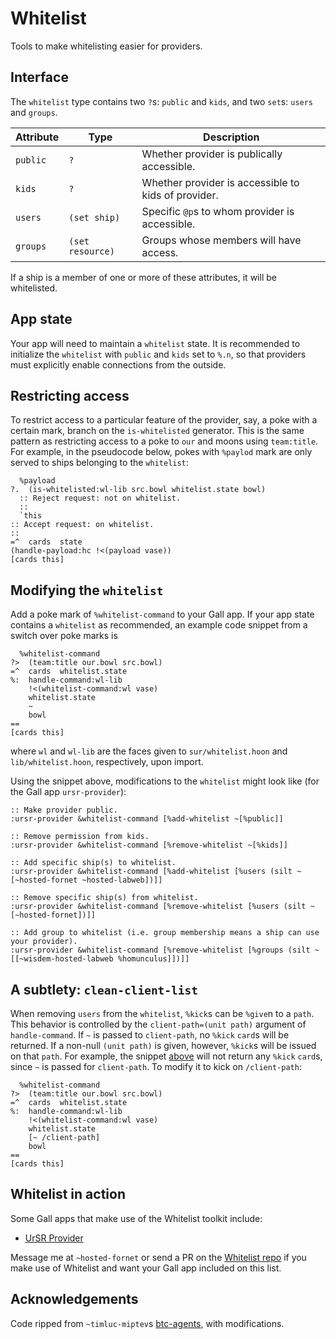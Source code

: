 # Whitelist

Tools to make whitelisting easier for providers.

## Interface

The `whitelist` type contains two `?`s: `public` and `kids`, and two `set`s: `users` and `groups`.

Attribute | Type             | Description
--------- | ---------------- | -----------
`public`  | `?`              | Whether provider is publically accessible.
`kids`    | `?`              | Whether provider is accessible to kids of provider.
`users`   | `(set ship)`     | Specific `@p`s to whom provider is accessible.
`groups`  | `(set resource)` | Groups whose members will have access.

If a ship is a member of one or more of these attributes, it will be whitelisted.

## App state

Your app will need to maintain a `whitelist` state.
It is recommended to initialize the `whitelist` with `public` and `kids` set to `%.n`, so that providers must explicitly enable connections from the outside.

## Restricting access

To restrict access to a particular feature of the provider, say, a poke with a certain mark, branch on the `is-whitelisted` generator.
This is the same pattern as restricting access to a poke to `our` and moons using `team:title`.
For example, in the pseudocode below, pokes with `%paylod` mark are only served to ships belonging to the `whitelist`:

```
  %payload
?.  (is-whitelisted:wl-lib src.bowl whitelist.state bowl)
  :: Reject request: not on whitelist.
  ::
  `this
:: Accept request: on whitelist.
::
=^  cards  state
(handle-payload:hc !<(payload vase))
[cards this]
```

## Modifying the `whitelist`

Add a poke mark of `%whitelist-command` to your Gall app.
If your app state contains a `whitelist` as recommended, an example code snippet from a switch over poke marks is

```
  %whitelist-command
?>  (team:title our.bowl src.bowl)
=^  cards  whitelist.state
%:  handle-command:wl-lib
    !<(whitelist-command:wl vase)
    whitelist.state
    ~
    bowl
==
[cards this]
```

where `wl` and `wl-lib` are the faces given to `sur/whitelist.hoon` and `lib/whitelist.hoon`, respectively, upon import.

Using the snippet above, modifications to the `whitelist` might look like (for the Gall app `ursr-provider`):

```
:: Make provider public.
:ursr-provider &whitelist-command [%add-whitelist ~[%public]]

:: Remove permission from kids.
:ursr-provider &whitelist-command [%remove-whitelist ~[%kids]]

:: Add specific ship(s) to whitelist.
:ursr-provider &whitelist-command [%add-whitelist [%users (silt ~[~hosted-fornet ~hosted-labweb])]]

:: Remove specific ship(s) from whitelist.
:ursr-provider &whitelist-command [%remove-whitelist [%users (silt ~[~hosted-fornet])]]

:: Add group to whitelist (i.e. group membership means a ship can use your provider).
:ursr-provider &whitelist-command [%remove-whitelist [%groups (silt ~[[~wisdem-hosted-labweb %homunculus]])]]
```

## A subtlety: `clean-client-list`

When removing `users` from the `whitelist`, `%kick`s can be `%give`n to a `path`.
This behavior is controlled by the `client-path=(unit path)` argument of `handle-command`.
If `~` is passed to `client-path`, no `%kick` `card`s will be returned.
If a non-null `(unit path)` is given, however, `%kick`s will be issued on that `path`.
For example, the snippet [above](#modifying-the-whitelist) will not return any `%kick` `card`s, since `~` is passed for `client-path`.
To modify it to kick on `/client-path`:

```
  %whitelist-command
?>  (team:title our.bowl src.bowl)
=^  cards  whitelist.state
%:  handle-command:wl-lib
    !<(whitelist-command:wl vase)
    whitelist.state
    [~ /client-path]
    bowl
==
[cards this]
```

## Whitelist in action

Some Gall apps that make use of the Whitelist toolkit include:

* [UrSR Provider](https://github.com/hosted-fornet/ursr/blob/b1fd73d4f48bb48f3ec129e47f087fab1fca477b/hoon/ursr-provider/app/ursr-provider.hoon)

Message me at `~hosted-fornet` or send a PR on the [Whitelist repo](https://github.com/hosted-fornet/whitelist) if you make use of Whitelist and want your Gall app included on this list.

## Acknowledgements

Code ripped from `~timluc-miptev`s [btc-agents](https://github.com/timlucmiptev/btc-agents), with modifications.
